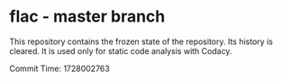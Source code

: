 # flac - master branch

This repository contains the frozen state of the repository.
Its history is cleared. It is used only for static code
analysis with Codacy.

Commit Time: 1728002763